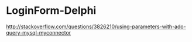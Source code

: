 # LoginForm-Delphi
http://stackoverflow.com/questions/3826210/using-parameters-with-ado-query-mysql-myconnector
